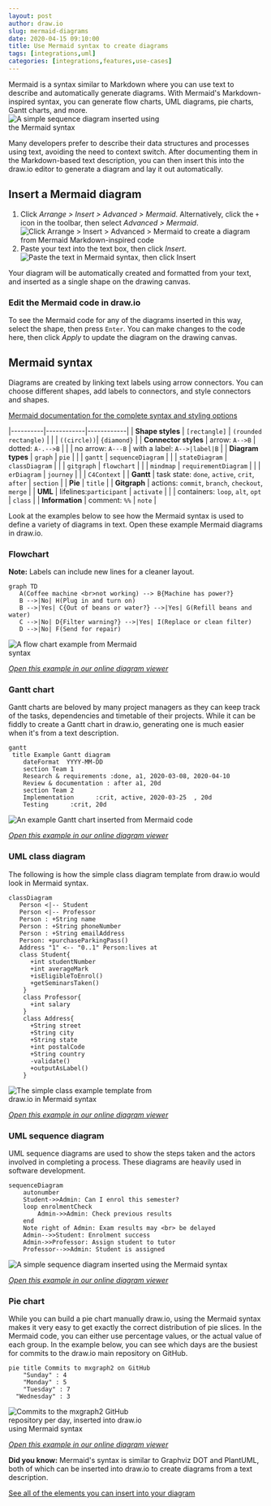 ```yaml
---
layout: post
author: draw.io
slug: mermaid-diagrams
date: 2020-04-15 09:10:00
title: Use Mermaid syntax to create diagrams
tags: [integrations,uml]
categories: [integrations,features,use-cases]
---
```


Mermaid is a syntax similar to Markdown where you can use text to describe and automatically generate diagrams. With Mermaid's Markdown-inspired syntax, you can generate flow charts, UML diagrams, pie charts, Gantt charts, and more.
<br /><img src="/assets/img/blog/mermaid-sequence-example.png" style="width=100%;max-width:300px;height:auto;" alt="A simple sequence diagram inserted using the Mermaid syntax">

Many developers prefer to describe their data structures and processes using text, avoiding the need to context switch. After documenting them in the Markdown-based text description, you can then insert this into the draw.io editor to generate a diagram and lay it out automatically.

## Insert a Mermaid diagram

1. Click _Arrange > Insert > Advanced > Mermaid_. Alternatively, click the ``+`` icon in the toolbar, then select _Advanced > Mermaid_.
<br /><img src="/assets/img/blog/insert-mermaid-menu.png" style="max-width:100%;height:auto;" alt="Click Arrange > Insert > Advanced > Mermaid to create a diagram from Mermaid Markdown-inspired code">
2. Paste your text into the text box, then click _Insert_.
<br /><img src="/assets/img/blog/mermaid-flowchart-example-code.png" style="width=100%;max-width:400px;height:auto;" alt="Paste the text in Mermaid syntax, then click Insert">

Your diagram will be automatically created and formatted from your text, and inserted as a single shape on the drawing canvas.

### Edit the Mermaid code in draw.io

To see the Mermaid code for any of the diagrams inserted in this way, select the shape, then press ``Enter``. You can make changes to the code here, then click _Apply_ to update the diagram on the drawing canvas.

## Mermaid syntax

Diagrams are created by linking text labels using arrow connectors. You can choose different shapes, add labels to connectors, and style connectors and shapes.

[Mermaid documentation for the complete syntax and styling options](https://mermaid-js.github.io/mermaid/#/)

|----------|------------|------------|
| **Shape styles** | ``[rectangle]`` | ``(rounded rectangle)`` |
|   | ``((circle))``| ``{diamond}`` |
| **Connector styles** | arrow: ``A-->B`` | dotted: ``A-.-->B`` |
|   |  no arrow: ``A---B`` | with a label: ``A-->|label|B`` |
| **Diagram types** | ``graph`` | ``pie`` |
|   | ``gantt`` | ``sequenceDiagram`` |
|   | ``stateDiagram`` | ``classDiagram`` |
|   | ``gitgraph`` | ``flowchart`` |
|   | ``mindmap`` | ``requirementDiagram`` |
|   | ``erDiagram`` | ``journey`` |
|   | ``C4Context`` |
| **Gantt** | task state: ``done``, ``active``, ``crit``, ``after`` | ``section`` |
| **Pie** | ``title`` |
| **Gitgraph** | actions: ``commit``, ``branch``, ``checkout``, ``merge`` |
| **UML** | lifelines:``participant`` | ``activate`` |
|   | containers: ``loop``, ``alt``, ``opt`` | ``class`` |
|  **Information** | comment: ``%%`` |  ``note`` |

Look at the examples below to see how the Mermaid syntax is used to define a variety of diagrams in text. Open these example Mermaid diagrams in draw.io.

### Flowchart

**Note:** Labels can include new lines for a cleaner layout.

```
graph TD
   A(Coffee machine <br>not working) --> B{Machine has power?}
   B -->|No| H(Plug in and turn on)
   B -->|Yes| C{Out of beans or water?} -->|Yes| G(Refill beans and water)
   C -->|No| D{Filter warning?} -->|Yes| I(Replace or clean filter)
   D -->|No| F(Send for repair)
```
<img src="/assets/img/blog/mermaid-flowchart-example.png" style="width=100%;max-width:300px;height:auto;" alt="A flow chart example from Mermaid syntax">

[_Open this example in our online diagram viewer_](https://app.diagrams.net/?lightbox=1&highlight=0000ff&edit=_blank&layers=1&nav=1&title=#Uhttps%3A%2F%2Fraw.githubusercontent.com%2Fjgraph%2Fdrawio-diagrams%2Fmaster%2Fblog%2Fmermaid-examples.drawio)

### Gantt chart

Gantt charts are beloved by many project managers as they can keep track of the tasks, dependencies and timetable of their projects. While it can be fiddly to create a Gantt chart in draw.io, generating one is much easier when it's from a text description.

```
gantt
 title Example Gantt diagram
    dateFormat  YYYY-MM-DD
    section Team 1
    Research & requirements :done, a1, 2020-03-08, 2020-04-10
    Review & documentation : after a1, 20d
    section Team 2
    Implementation      :crit, active, 2020-03-25  , 20d
    Testing      :crit, 20d
```
<img src="/assets/img/blog/mermaid-gantt-example.png" style="max-width:100%;height:auto;" alt="An example Gantt chart inserted from Mermaid code">

[_Open this example in our online diagram viewer_](https://app.diagrams.net/?lightbox=1&highlight=0000ff&edit=_blank&layers=1&nav=1&page=1&title=#Uhttps%3A%2F%2Fraw.githubusercontent.com%2Fjgraph%2Fdrawio-diagrams%2Fmaster%2Fblog%2Fmermaid-examples.drawio)

### UML class diagram

The following is how the simple class diagram template from draw.io would look in Mermaid syntax.

```
classDiagram
   Person <|-- Student
   Person <|-- Professor
   Person : +String name
   Person : +String phoneNumber
   Person : +String emailAddress
   Person: +purchaseParkingPass()
   Address "1" <-- "0..1" Person:lives at
   class Student{
      +int studentNumber
      +int averageMark
      +isEligibleToEnrol()
      +getSeminarsTaken()
    }
    class Professor{
      +int salary
    }
    class Address{
      +String street
      +String city
      +String state
      +int postalCode
      +String country
      -validate()
      +outputAsLabel()  
    }			
```
<img src="/assets/img/blog/mermaid-class-example.png" style="width=100%;max-width:300px;height:auto;" alt="The simple class example template from draw.io in Mermaid syntax">

[_Open this example in our online diagram viewer_](https://app.diagrams.net/?lightbox=1&highlight=0000ff&edit=_blank&layers=1&nav=1&page=2&title=#Uhttps%3A%2F%2Fraw.githubusercontent.com%2Fjgraph%2Fdrawio-diagrams%2Fmaster%2Fblog%2Fmermaid-examples.drawio)

### UML sequence diagram

UML sequence diagrams are used to show the steps taken and the actors involved in completing a process. These diagrams are heavily used in software development.

```
sequenceDiagram
    autonumber
    Student->>Admin: Can I enrol this semester?
    loop enrolmentCheck
        Admin->>Admin: Check previous results
    end
    Note right of Admin: Exam results may <br> be delayed
    Admin-->>Student: Enrolment success
    Admin->>Professor: Assign student to tutor
    Professor-->>Admin: Student is assigned
```
<img src="/assets/img/blog/mermaid-sequence-example.png" style="width=100%;max-width:500px;height:auto;" alt="A simple sequence diagram inserted using the Mermaid syntax">

[_Open this example in our online diagram viewer_](https://app.diagrams.net/?lightbox=1&highlight=0000ff&edit=_blank&layers=1&nav=1&page=3&title=#Uhttps%3A%2F%2Fraw.githubusercontent.com%2Fjgraph%2Fdrawio-diagrams%2Fmaster%2Fblog%2Fmermaid-examples.drawio)

### Pie chart

While you can build a pie chart manually draw.io, using the Mermaid syntax makes it very easy to get exactly the correct distribution of pie slices. In the Mermaid code, you can either use percentage values, or the actual value of each group. In the example below, you can see which days are the busiest for commits to the draw.io main repository on GitHub.

```
pie title Commits to mxgraph2 on GitHub
	"Sunday" : 4
	"Monday" : 5
	"Tuesday" : 7
  "Wednesday" : 3
```
<img src="/assets/img/blog/mermaid-pie-example.png" style="width=100%;max-width:300px;height:auto;" alt="Commits to the mxgraph2 GitHub repository per day, inserted into draw.io using Mermaid syntax">

[_Open this example in our online diagram viewer_](https://app.diagrams.net/?lightbox=1&highlight=0000ff&edit=_blank&layers=1&nav=1&page=4&title=#Uhttps%3A%2F%2Fraw.githubusercontent.com%2Fjgraph%2Fdrawio-diagrams%2Fmaster%2Fblog%2Fmermaid-examples.drawio)

**Did you know:** Mermaid's syntax is similar to Graphviz DOT and PlantUML, both of which can be inserted into draw.io to create diagrams from a text description.

[See all of the elements you can insert into your diagram](/doc/faq/arrange-insert-menu.html)